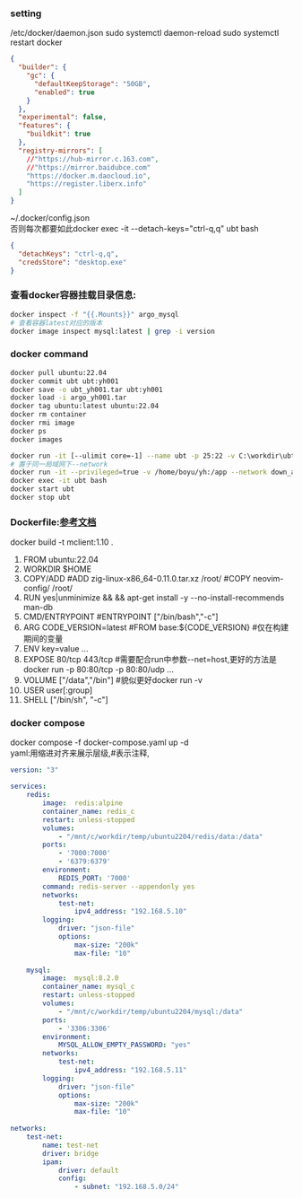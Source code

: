 ### setting
/etc/docker/daemon.json
sudo systemctl daemon-reload
sudo systemctl restart docker
```json
{
  "builder": {
    "gc": {
      "defaultKeepStorage": "50GB",
      "enabled": true
    }
  },
  "experimental": false,
  "features": {
    "buildkit": true
  },
  "registry-mirrors": [
    //"https://hub-mirror.c.163.com",
    //"https://mirror.baidubce.com"
    "https://docker.m.daocloud.io",
    "https://register.liberx.info"
  ]
}
```
~/.docker/config.json  
否则每次都要如此docker exec -it --detach-keys="ctrl-q,q" ubt bash
```json
{
  "detachKeys": "ctrl-q,q",
  "credsStore": "desktop.exe"
}
```

### 查看docker容器挂载目录信息:
```bash
docker inspect -f "{{.Mounts}}" argo_mysql
# 查看容器latest对应的版本
docker image inspect mysql:latest | grep -i version
```

### docker command
```bash
docker pull ubuntu:22.04
docker commit ubt ubt:yh001
docker save -o ubt_yh001.tar ubt:yh001
docker load -i argo_yh001.tar
docker tag ubuntu:latest ubuntu:22.04
docker rm container
docker rmi image
docker ps
docker images

docker run -it [--ulimit core=-1] --name ubt -p 25:22 -v C:\workdir\ubt:/root ubuntu:22.04 /bin/bash
# 置于同一局域网下--network
docker run -it --privileged=true -v /home/boyu/yh:/app --network down_argo-net --name ninja_yh03 -p 39:22 argo:yh001 bash
docker exec -it ubt bash
docker start ubt
docker stop ubt
```

### Dockerfile:[参考文档](https://docs.docker.com/engine/reference/builder/)
docker build -t mclient:1.10 .
1. FROM ubuntu:22.04
2. WORKDIR $HOME
3. COPY/ADD #ADD zig-linux-x86_64-0.11.0.tar.xz /root/ #COPY neovim-config/ /root/
4. RUN yes|unminimize && && apt-get install -y --no-install-recommends man-db
5. CMD/ENTRYPOINT #ENTRYPOINT ["/bin/bash","-c"]
6. ARG CODE_VERSION=latest #FROM base:${CODE_VERSION} #仅在构建期间的变量
7. ENV key=value ...
8. EXPOSE 80/tcp 443/tcp #需要配合run中参数--net=host,更好的方法是docker run -p 80:80/tcp -p 80:80/udp ...
9. VOLUME ["/data","/bin"] #貌似更好docker run -v
10. USER user[:group]
11. SHELL ["/bin/sh", "-c"]

### docker compose
docker compose -f docker-compose.yaml up -d  
yaml:用缩进对齐来展示层级,#表示注释,
```yaml
version: "3"

services:
    redis:
        image:  redis:alpine
        container_name: redis_c
        restart: unless-stopped
        volumes:
            - "/mnt/c/workdir/temp/ubuntu2204/redis/data:/data"
        ports:
            - '7000:7000'
            - '6379:6379'
        environment:
            REDIS_PORT: '7000'
        command: redis-server --appendonly yes
        networks:
            test-net:
                ipv4_address: "192.168.5.10"
        logging:
            driver: "json-file"
            options:
                max-size: "200k"
                max-file: "10"
                
    mysql:
        image:  mysql:8.2.0
        container_name: mysql_c
        restart: unless-stopped
        volumes:
            - "/mnt/c/workdir/temp/ubuntu2204/mysql:/data"
        ports:
            - '3306:3306'
        environment:
            MYSQL_ALLOW_EMPTY_PASSWORD: "yes"
        networks:
            test-net:
                ipv4_address: "192.168.5.11"
        logging:
            driver: "json-file"
            options:
                max-size: "200k"
                max-file: "10"
         
networks:
    test-net:
        name: test-net
        driver: bridge
        ipam:
            driver: default
            config:
                - subnet: "192.168.5.0/24"

```

